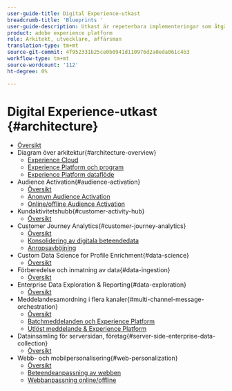 ```yaml
---
user-guide-title: Digital Experience-utkast
breadcrumb-title: 'Blueprints '
user-guide-description: Utkast är repeterbara implementeringar som åtgärdar etablerade affärsproblem och innehåller arkitekturdiagram, tekniska överväganden och relevanta dokumentationslänkar.
product: adobe experience platform
role: Arkitekt, utvecklare, affärsman
translation-type: tm+mt
source-git-commit: 4f952331b25ce0b0941d110976d2a0eda061c4b3
workflow-type: tm+mt
source-wordcount: '112'
ht-degree: 0%

---
```


# Digital Experience-utkast {#architecture}

+ [Översikt](/help/blueprints/overview.md)
+ Diagram över arkitektur{#architecture-overview}
   + [Experience Cloud](/help/blueprints/experience-platform/experience-cloud.md)
   + [Experience Platform och program](/help/blueprints/experience-platform/platform-applications.md)
   + [Experience Platform dataflöde](/help/blueprints/experience-platform/platform-data-flow.md)
+ Audience Activation{#audience-activation}
   + [Översikt](/help/blueprints/audience-activation/overview.md)
   + [Anonym Audience Activation](/help/blueprints/audience-activation/anonymous.md)
   + [Online/offline Audience Activation](/help/blueprints/audience-activation/online-offline.md)
+ Kundaktivitetshubb{#customer-activity-hub}
   + [Översikt](/help/blueprints/customer-activity-hub/overview.md)
+ Customer Journey Analytics{#customer-journey-analytics}
   + [Översikt](/help/blueprints/customer-journey-analytics/overview.md)
   + [Konsolidering av digitala beteendedata](/help/blueprints/customer-journey-analytics/digital-behavioral-data-consolidation.md)
   + [Anropsavböjning](/help/blueprints/customer-journey-analytics/call-deflect.md)
+ Custom Data Science for Profile Enrichment{#data-science}
   + [Översikt](/help/blueprints/data-science/overview.md)
+ Förberedelse och inmatning av data{#data-ingestion}
   + [Översikt](/help/blueprints/data-ingestion/overview.md)
+ Enterprise Data Exploration &amp; Reporting{#data-exploration}
   + [Översikt](/help/blueprints/data-exploration/overview.md)
+ Meddelandesamordning i flera kanaler{#multi-channel-message-orchestration}
   + [Översikt](/help/blueprints/multi-channel-message-orchestration/overview.md)
   + [Batchmeddelanden och Experience Platform](/help/blueprints/multi-channel-message-orchestration/batch-messaging.md)
   + [Utlöst meddelande &amp; Experience Platform](/help/blueprints/multi-channel-message-orchestration/triggered-messaging.md)
+ Datainsamling för serversidan, företag{#server-side-enterprise-data-collection}
   + [Översikt](/help/blueprints/server-side-enterprise-data-collection/overview.md)
+ Webb- och mobilpersonalisering{#web-personalization}
   + [Översikt](/help/blueprints/web-personalization/overview.md)
   + [Beteendeanpassning av webben](/help/blueprints/web-personalization/behavioral.md)
   + [Webbanpassning online/offline](/help/blueprints/web-personalization/online-offline.md)

